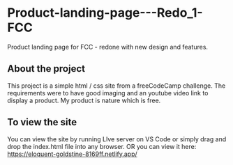 # Product-landing-page---Redo_1-FCC
Product landing page for FCC - redone with new design and features.

## About the project
This project is a simple html / css site from a freeCodeCamp challenge. The requirements were to have 
good imaging and an youtube video link to display a product. My product is nature which is free. 

## To view the site
  You can view the site by running LIve server on VS Code or simply drag and drop the index.html file into any browser. 
  OR
  you can view it here: https://eloquent-goldstine-8169ff.netlify.app/
